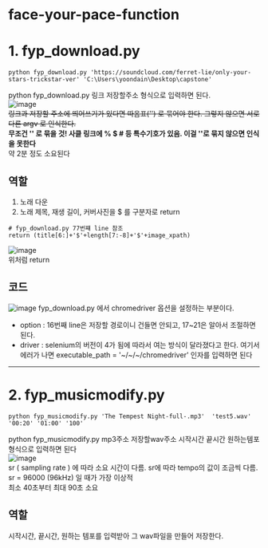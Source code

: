 # face-your-pace-function

# 1. fyp_download.py 
```
python fyp_download.py 'https://soundcloud.com/ferret-lie/only-your-stars-trickstar-ver' 'C:\Users\yoondain\Desktop\capstone'
```
python fyp_download.py 링크 저장할주소 형식으로 입력하면 된다.</br>
![image](https://user-images.githubusercontent.com/76734572/171096196-113e1b27-ec9a-4f94-a1d8-2112320b6fb1.png)
</br>
~~링크과 저장할 주소에 띄어쓰기가 있다면 따옴표('') 로 묶어야 한다. 그렇지 않으면 서로 다른 argv 로 인식한다.</br>~~
**무조건 '' 로 묶을 것! 사클 링크에 % $ # 등 특수기호가 있음. 이걸 ''로 묶지 않으면 인식을 못한다** </br>
약 2분 정도 소요된다</br>

## 역할
1. 노래 다운
2. 노래 제목, 재생 길이, 커버사진을 $ 를 구분자로 return 
```
# fyp_download.py 77번쨰 line 참조
return (title[6:]+'$'+length[7:-8]+'$'+image_xpath)
```
![image](https://user-images.githubusercontent.com/76734572/170977780-0617683d-31b0-444a-a6ab-fb9b7dd5bc5d.png)</br>
위처럼 return

## 코드
![image](https://user-images.githubusercontent.com/76734572/170977182-b0fd64d0-38ce-4525-af8f-d99f9c4d0a7a.png)
fyp_download.py 에서 chromedriver 옵션을 설정하는 부분이다.
- option : 16번째 line은 저장할 경로이니 건들면 안되고, 17~21은 알아서 조절하면 된다.
- driver : selenium의 버전이 4가 됨에 따라서 여는 방식이 달라졌다고 한다. 여기서 에러가 나면 executable_path = '~/~/~/chromedriver' 인자를 입력하면 된다 

----
# 2. fyp_musicmodify.py
```
python fyp_musicmodify.py 'The Tempest Night-full-.mp3'  'test5.wav' '00:20' '01:00' '100'    
```
python fyp_musicmodify.py mp3주소 저장할wav주소 시작시간 끝시간 원하는템포 형식으로 입력하면 된다 </br>
![image](https://user-images.githubusercontent.com/76734572/171096112-3e08b093-b0eb-4e2c-9f9a-853eac211fe3.png)</br>
sr ( sampling rate ) 에 따라 소요 시간이 다름. sr에 따라 tempo의 값이 조금씩 다름. sr = 96000 (96kHz) 일 때가 가장 이상적 </br>
최소 40초부터 최대 90초 소요</br>
## 역할
시작시간, 끝시간, 원하는 템포를 입력받아 그 wav파일을 만들어 저장한다.






























